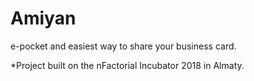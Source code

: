 # Amiyan
e-pocket and easiest way to share your business card.

*Project built on the nFactorial Incubator 2018 in Almaty.

